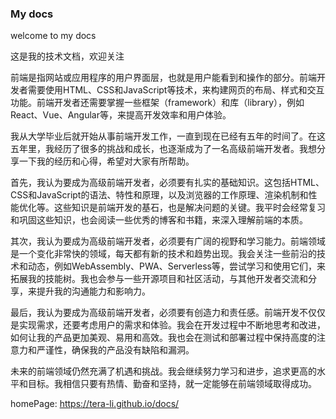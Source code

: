 ### My docs

welcome to my docs

这是我的技术文档，欢迎关注

前端是指网站或应用程序的用户界面层，也就是用户能看到和操作的部分。前端开发者需要使用HTML、CSS和JavaScript等技术，来构建网页的布局、样式和交互功能。前端开发者还需要掌握一些框架（framework）和库（library），例如React、Vue、Angular等，来提高开发效率和用户体验。

我从大学毕业后就开始从事前端开发工作，一直到现在已经有五年的时间了。在这五年里，我经历了很多的挑战和成长，也逐渐成为了一名高级前端开发者。我想分享一下我的经历和心得，希望对大家有所帮助。

首先，我认为要成为高级前端开发者，必须要有扎实的基础知识。这包括HTML、CSS和JavaScript的语法、特性和原理，以及浏览器的工作原理、渲染机制和性能优化等。这些知识是前端开发的基石，也是解决问题的关键。我平时会经常复习和巩固这些知识，也会阅读一些优秀的博客和书籍，来深入理解前端的本质。

其次，我认为要成为高级前端开发者，必须要有广阔的视野和学习能力。前端领域是一个变化非常快的领域，每天都有新的技术和趋势出现。我会关注一些前沿的技术和动态，例如WebAssembly、PWA、Serverless等，尝试学习和使用它们，来拓展我的技能树。我也会参与一些开源项目和社区活动，与其他开发者交流和分享，来提升我的沟通能力和影响力。

最后，我认为要成为高级前端开发者，必须要有创造力和责任感。前端开发不仅仅是实现需求，还要考虑用户的需求和体验。我会在开发过程中不断地思考和改进，如何让我的产品更加美观、易用和高效。我也会在测试和部署过程中保持高度的注意力和严谨性，确保我的产品没有缺陷和漏洞。

未来的前端领域仍然充满了机遇和挑战。我会继续努力学习和进步，追求更高的水平和目标。我相信只要有热情、勤奋和坚持，就一定能够在前端领域取得成功。

homePage: https://tera-li.github.io/docs/